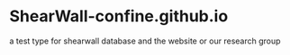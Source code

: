 # ShearWall-confine.github.io
a test type for shearwall database and the website or our research group

